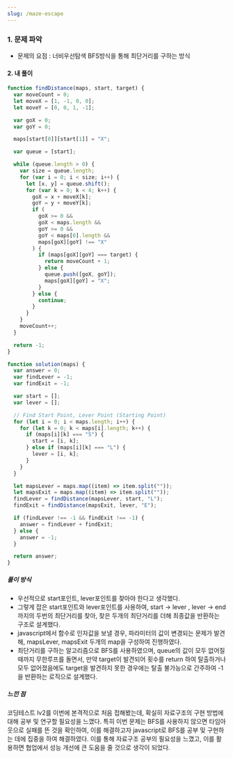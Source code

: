 ```yaml
---
slug: /maze-escape
---
```


### 1. 문제 파악

- 문제의 요점 : 너비우선탐색 BFS방식을 통해 최단거리를 구하는 방식

#### 2. 내 풀이

```javascript
function findDistance(maps, start, target) {
  var moveCount = 0;
  let moveX = [1, -1, 0, 0];
  let moveY = [0, 0, 1, -1];

  var goX = 0;
  var goY = 0;

  maps[start[0]][start[1]] = "X";

  var queue = [start];

  while (queue.length > 0) {
    var size = queue.length;
    for (var i = 0; i < size; i++) {
      let [x, y] = queue.shift();
      for (var k = 0; k < 4; k++) {
        goX = x + moveX[k];
        goY = y + moveY[k];
        if (
          goX >= 0 &&
          goX < maps.length &&
          goY >= 0 &&
          goY < maps[0].length &&
          maps[goX][goY] !== "X"
        ) {
          if (maps[goX][goY] === target) {
            return moveCount + 1;
          } else {
            queue.push([goX, goY]);
            maps[goX][goY] = "X";
          }
        } else {
          continue;
        }
      }
    }
    moveCount++;
  }

  return -1;
}

function solution(maps) {
  var answer = 0;
  var findLever = -1;
  var findExit = -1;

  var start = [];
  var lever = [];

  // Find Start Point, Lever Point (Starting Point)
  for (let i = 0; i < maps.length; i++) {
    for (let k = 0; k < maps[i].length; k++) {
      if (maps[i][k] === "S") {
        start = [i, k];
      } else if (maps[i][k] === "L") {
        lever = [i, k];
      }
    }
  }

  let mapsLever = maps.map((item) => item.split(""));
  let mapsExit = maps.map((item) => item.split(""));
  findLever = findDistance(mapsLever, start, "L");
  findExit = findDistance(mapsExit, lever, "E");

  if (findLever !== -1 && findExit !== -1) {
    answer = findLever + findExit;
  } else {
    answer = -1;
  }

  return answer;
}
```

##### 풀이 방식

- 우선적으로 start포인트, lever포인트를 찾아야 한다고 생각했다.
- 그렇게 잡은 start포인트와 lever포인트를 사용하여, start -> lever , lever -> end까지의 두번의 최단거리를 찾아, 찾은 두개의 최단거리를 더해 최종값을 반환하는 구조로 설계했다.
- javascript에서 함수로 인자값을 보낼 경우, 파라미터의 값이 변경되는 문제가 발견해, mapsLever, mapsExit 두개의 map을 구성하여 진행하였다.
- 최단거리를 구하는 알고리즘으로 BFS를 사용하였으며, queue의 값이 모두 없어질 때까지 무한루프를 돌면서, 만약 target이 발견되어 횟수를 return 하여 탈출하거나 모두 없어졌음에도 target을 발견하지 못한 경우에는 탈출 불가능으로 간주하여 -1을 반환하는 로직으로 설계했다.

##### 느낀 점

코딩테스트 lv2를 이번에 본격적으로 처음 접해봤는데, 확실히 자료구조의 구현 방법에 대해 공부 및 연구할 필요성을 느꼈다. 특히 이번 문제는 BFS를 사용하지 않으면 타임아웃으로 실패를 뜬 것을 확인하여, 이를 해결하고자 javascript로 BFS를 공부 및 구현하는 데에 집중을 하여 해결하였다. 이를 통해 자료구조 공부의 필요성을 느꼈고, 이를 활용하면 협업에서 성능 개선에 큰 도움을 줄 것으로 생각이 되었다.
